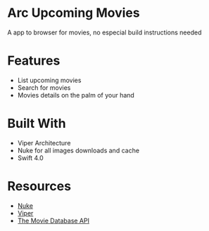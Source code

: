 
# Arc Upcoming Movies

A app to browser for movies, no especial build instructions needed

# <a name="h_features"></a>Features

- List upcoming movies
- Search for movies
- Movies details on the palm of your hand

# <a name="h_built_with"></a>Built With

- Viper Architecture
- Nuke for all images downloads and cache
- Swift 4.0


# <a name="h_resources"></a>Resources
- <a name="h_kingfisher" href ="https://github.com/kean/Nuke">Nuke</a>
- <a name="h_realm" href ="https://medium.com/@ankoma22/the-good-the-bad-and-the-ugly-of-viper-architecture-for-ios-apps-7272001b5347">Viper</a>
- <a name="h_punk" href ="https://developers.themoviedb.org/3">The Movie Database API</a>

